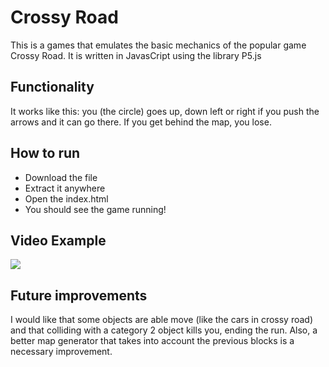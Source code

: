 # Crossy Road
This is a games that emulates the basic mechanics of the popular game Crossy Road. It is written in JavasCript using the library P5.js
## Functionality
It works like this: you (the circle) goes up, down left or right if you push the arrows and it can go there. If you get behind the map, you lose.
## How to run
  * Download the file 
  * Extract it anywhere
  * Open the index.html
  * You should see the game running!
## Video Example
![](demoFB.gif)
## Future improvements
I would like that some objects are able move (like the cars in crossy road) and that colliding with a category 2 object kills you, ending the run. Also, a better map generator that takes into account the previous blocks is a necessary improvement.
